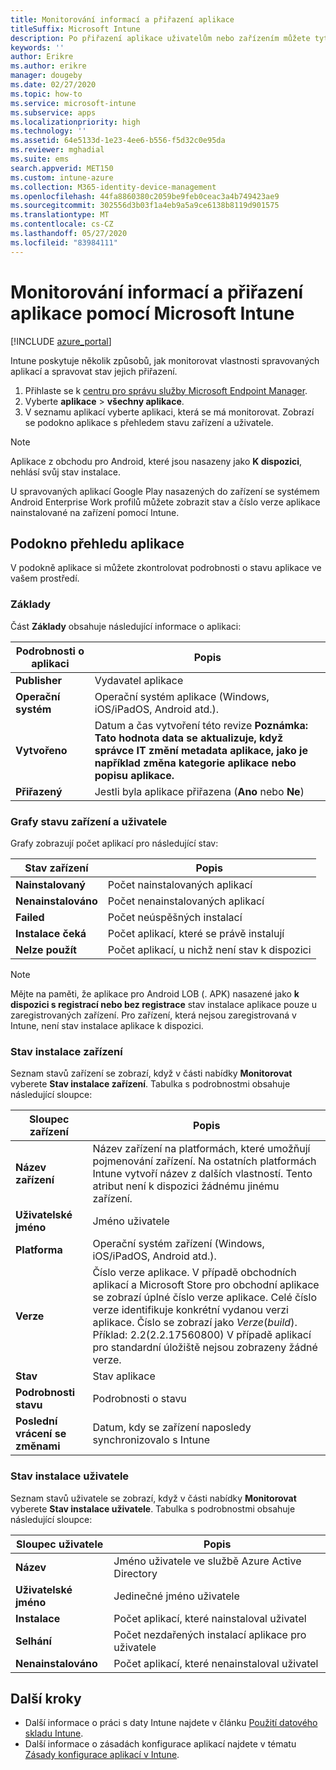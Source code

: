 ```yaml
---
title: Monitorování informací a přiřazení aplikace
titleSuffix: Microsoft Intune
description: Po přiřazení aplikace uživatelům nebo zařízením můžete tyto informace použít, aby vám usnadnily monitorování jejího stavu.
keywords: ''
author: Erikre
ms.author: erikre
manager: dougeby
ms.date: 02/27/2020
ms.topic: how-to
ms.service: microsoft-intune
ms.subservice: apps
ms.localizationpriority: high
ms.technology: ''
ms.assetid: 64e5133d-1e23-4ee6-b556-f5d32c0e95da
ms.reviewer: mghadial
ms.suite: ems
search.appverid: MET150
ms.custom: intune-azure
ms.collection: M365-identity-device-management
ms.openlocfilehash: 44fa8860380c2059be9feb0ceac3a4b749423ae9
ms.sourcegitcommit: 302556d3b03f1a4eb9a5a9ce6138b8119d901575
ms.translationtype: MT
ms.contentlocale: cs-CZ
ms.lasthandoff: 05/27/2020
ms.locfileid: "83984111"
---
```

# <a name="monitor-app-information-and-assignments-with-microsoft-intune"></a>Monitorování informací a přiřazení aplikace pomocí Microsoft Intune

[!INCLUDE [azure_portal](../includes/azure_portal.md)]

Intune poskytuje několik způsobů, jak monitorovat vlastnosti spravovaných aplikací a spravovat stav jejich přiřazení.

1. Přihlaste se k [centru pro správu služby Microsoft Endpoint Manager](https://go.microsoft.com/fwlink/?linkid=2109431).
2. Vyberte **aplikace**  >  **všechny aplikace**.
3. V seznamu aplikací vyberte aplikaci, která se má monitorovat. Zobrazí se podokno aplikace s přehledem stavu zařízení a uživatele.

> [!NOTE]
> Aplikace z obchodu pro Android, které jsou nasazeny jako **K dispozici**, nehlásí svůj stav instalace.
>
> U spravovaných aplikací Google Play nasazených do zařízení se systémem Android Enterprise Work profilů můžete zobrazit stav a číslo verze aplikace nainstalované na zařízení pomocí Intune. 

## <a name="app-overview-pane"></a>Podokno přehledu aplikace

V podokně aplikace si můžete zkontrolovat podrobnosti o stavu aplikace ve vašem prostředí.

### <a name="essentials"></a>Základy
Část **Základy** obsahuje následující informace o aplikaci:

 | **Podrobnosti o aplikaci**            | **Popis**                                                      |
|------------------------|------------------------------------------------------------------|
| **Publisher**          | Vydavatel aplikace                                            |
| **Operační systém**   | Operační systém aplikace (Windows, iOS/iPadOS, Android atd.). |
| **Vytvořeno**             | Datum a čas vytvoření této revize <b>**Poznámka**: Tato hodnota data se aktualizuje, když správce IT změní metadata aplikace, jako je například změna kategorie aplikace nebo popisu aplikace.                        |
| **Přiřazený**           | Jestli byla aplikace přiřazena (**Ano** nebo **Ne**)                  |

### <a name="device-and-user-status-graphs"></a>Grafy stavu zařízení a uživatele
Grafy zobrazují počet aplikací pro následující stav:

| **Stav zařízení**       | **Popis**                                       |
|-----------------------|-------------------------------------------------------|
| **Nainstalovaný**         | Počet nainstalovaných aplikací                         |
| **Nenainstalováno**     | Počet nenainstalovaných aplikací                     |
| **Failed**            | Počet neúspěšných instalací                   |
| **Instalace čeká**   | Počet aplikací, které se právě instalují |
| **Nelze použít**           | Počet aplikací, u nichž není stav k dispozici            |

> [!NOTE]
> Mějte na paměti, že aplikace pro Android LOB (. APK) nasazené jako **k dispozici s registrací nebo bez registrace** stav instalace aplikace pouze u zaregistrovaných zařízení. Pro zařízení, která nejsou zaregistrovaná v Intune, není stav instalace aplikace k dispozici.

### <a name="device-install-status"></a>Stav instalace zařízení

Seznam stavů zařízení se zobrazí, když v části nabídky **Monitorovat** vyberete **Stav instalace zařízení**. Tabulka s podrobnostmi obsahuje následující sloupce:

| **Sloupec zařízení**      | **Popis**                                                                                                                                                                                                                                            |
|----------------------|------------------------------------------------------------------------------------------------------------------------------------------------------------------------------------------------------------------------------------------------------------|
| **Název zařízení**      | Název zařízení na platformách, které umožňují pojmenování zařízení. Na ostatních platformách Intune vytvoří název z dalších vlastností. Tento atribut není k dispozici žádnému jinému zařízení.                                                                       |
| **Uživatelské jméno**        | Jméno uživatele                                                                                                                                                                                                                                      |
| **Platforma**         | Operační systém zařízení (Windows, iOS/iPadOS, Android atd.).                                                                                                                                                                                           |
| **Verze**          | Číslo verze aplikace. V případě obchodních aplikací a Microsoft Store pro obchodní aplikace se zobrazí úplné číslo verze aplikace. Celé číslo verze identifikuje konkrétní vydanou verzi aplikace. Číslo se zobrazí jako _Verze_(_build_). Příklad: 2.2(2.2.17560800) V případě aplikací pro standardní úložiště nejsou zobrazeny žádné verze. |
| **Stav**           | Stav aplikace                                                                                                                                                                                                                                     |
| **Podrobnosti stavu**   | Podrobnosti o stavu                                                                                                                                                                                                                                     |
| **Poslední vrácení se změnami**    | Datum, kdy se zařízení naposledy synchronizovalo s Intune                                                                                                                                                                                                                  |


### <a name="user-install-status"></a>Stav instalace uživatele

Seznam stavů uživatele se zobrazí, když v části nabídky **Monitorovat** vyberete **Stav instalace uživatele**. Tabulka s podrobnostmi obsahuje následující sloupce:

| **Sloupec uživatele**     | **Popis**                           |
|---------------------|-------------------------------------------|
| **Název**            | Jméno uživatele ve službě Azure Active Directory         |
| **Uživatelské jméno**       | Jedinečné jméno uživatele              |
| **Instalace**   | Počet aplikací, které nainstaloval uživatel |
| **Selhání**        | Počet nezdařených instalací aplikace pro uživatele     |
| **Nenainstalováno**   | Počet aplikací, které nenainstaloval uživatel |


## <a name="next-steps"></a>Další kroky

- Další informace o práci s daty Intune najdete v článku [Použití datového skladu Intune](../developer/reports-nav-create-intune-reports.md).
- Další informace o zásadách konfigurace aplikací najdete v tématu [Zásady konfigurace aplikací v Intune](app-configuration-policies-overview.md).
